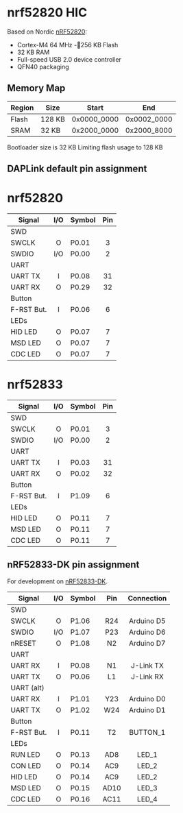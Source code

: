 # nrf52820 HIC

Based on Nordic [nRF52820](https://www.nordicsemi.com/Products/nRF52820):
- Cortex-M4 64 MHz
-256 KB Flash
- 32 KB RAM
- Full-speed USB 2.0 device controller
- QFN40 packaging

## Memory Map

| Region   |  Size  | Start       | End         |
|----------|--------|-------------|-------------|
| Flash    | 128 KB | 0x0000_0000 | 0x0002_0000 |
| SRAM     |  32 KB | 0x2000_0000 | 0x2000_8000 |

Bootloader size is 32 KB
Limiting flash usage to 128 KB

## DAPLink default pin assignment

# nrf52820

| Signal      | I/O | Symbol  | Pin |
|-------------|:---:|---------|:---:|
| SWD         |
| SWCLK       |  O  | P0.01   |   3 |
| SWDIO       | I/O | P0.00   |   2 |
| UART        |
| UART TX     |  I  | P0.08   |  31 |
| UART RX     |  O  | P0.29   |  32 |
| Button      |
| F-RST  But. |  I  | P0.06   |   6 |
| LEDs        |
| HID LED     |  O  | P0.07   |   7 |
| MSD LED     |  O  | P0.07   |   7 |
| CDC LED     |  O  | P0.07   |   7 |

# nrf52833

| Signal      | I/O | Symbol  | Pin |
|-------------|:---:|---------|:---:|
| SWD         |
| SWCLK       |  O  | P0.01   |   3 |
| SWDIO       | I/O | P0.00   |   2 |
| UART        |
| UART TX     |  I  | P0.03   |  31 |
| UART RX     |  O  | P0.02   |  32 |
| Button      |
| F-RST  But. |  I  | P1.09   |   6 |
| LEDs        |
| HID LED     |  O  | P0.11   |   7 |
| MSD LED     |  O  | P0.11   |   7 |
| CDC LED     |  O  | P0.11   |   7 |

## nRF52833-DK pin assignment

For development on [nRF52833-DK](https://www.nordicsemi.com/Products/Development-hardware/nRF52833-DK).

| Signal      | I/O | Symbol  |  Pin | Connection |
|-------------|:---:|---------|:----:|:----------:|
| SWD         |
| SWCLK       |  O  |  P1.06  |  R24 | Arduino D5 |
| SWDIO       | I/O |  P1.07  |  P23 | Arduino D6 |
| nRESET      |  O  |  P1.08  |  N2  | Arduino D7 |
| UART        |
| UART RX     |  I  |  P0.08  |  N1  |  J-Link TX |
| UART TX     |  O  |  P0.06  |  L1  |  J-Link RX |
| UART (alt)  |
| UART RX     |  I  |  P1.01  |  Y23 | Arduino D0 |
| UART TX     |  O  |  P1.02  |  W24 | Arduino D1 |
| Button      |
| F-RST  But. |  I  |  P0.11  |  T2  |  BUTTON_1  |
| LEDs        |
| RUN LED     |  O  |  P0.13  |  AD8 |   LED_1    |
| CON LED     |  O  |  P0.14  |  AC9 |   LED_2    |
| HID LED     |  O  |  P0.14  |  AC9 |   LED_2    |
| MSD LED     |  O  |  P0.15  | AD10 |   LED_3    |
| CDC LED     |  O  |  P0.16  | AC11 |   LED_4    |
